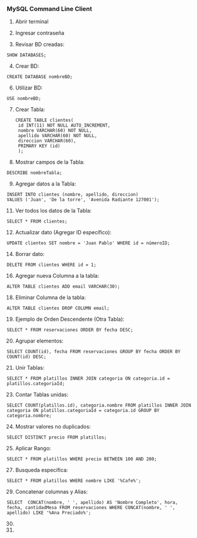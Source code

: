 ### MySQL Command Line Client

1. Abrir terminal

2. Ingresar contraseña

3. Revisar BD creadas:

```
SHOW DATABASES;
```

4. Crear BD:

```
CREATE DATABASE nombreBD;
```

6. Utilizar BD:

```
USE nombreBD;
```

7. Crear Tabla:

   ```
   CREATE TABLE clientes(
    id INT(11) NOT NULL AUTO_INCREMENT,
    nombre VARCHAR(60) NOT NULL,
    apellido VARCHAR(60) NOT NULL,
    direccion VARCHAR(60),
    PRIMARY KEY (id)
    );
   ```
8. Mostrar campos de la Tabla:

```
DESCRIBE nombreTabla;
```

9. Agregar datos a la Tabla:

```
INSERT INTO clientes (nombre, apellido, direccion)
VALUES ('Juan', 'De la torre', 'Avenida Radiante 127001');
```

11. Ver todos los datos de la Tabla:

```
SELECT * FROM clientes;
```

12. Actualizar dato (Agregar ID específico):

```
UPDATE clientes SET nombre = 'Juan Pablo' WHERE id = númeroID;
```

14. Borrar dato:

```
DELETE FROM clientes WHERE id = 1;
```

16. Agregar nueva Columna a la tabla:

```
ALTER TABLE clientes ADD email VARCHAR(30);
```

18. Eliminar Columna de la tabla:

```
ALTER TABLE clientes DROP COLUMN email;
```

19. Ejemplo de Orden Descendente (Otra Tabla):

```
SELECT * FROM reservaciones ORDER BY fecha DESC;
```

20. Agrupar elementos:

```
SELECT COUNT(id), fecha FROM reservaciones GROUP BY fecha ORDER BY COUNT(id) DESC;
```

21. Unir Tablas:

```
SELECT * FROM platillos INNER JOIN categoria ON categoria.id = platillos.categoriaId;
```

23. Contar Tablas unidas:
    
```
SELECT COUNT(platillos.id), categoria.nombre FROM platillos INNER JOIN categoria ON platillos.categoriaId = categoria.id GROUP BY categoria.nombre;
```

24. Mostrar valores no duplicados:

```
SELECT DISTINCT precio FROM platillos;
```

25. Aplicar Rango:

```
SELECT * FROM platillos WHERE precio BETWEEN 100 AND 200;
```
    
27. Busqueda especifica:

```
SELECT * FROM platillos WHERE nombre LIKE '%Cafe%';
```

29. Concatenar columnas y Alias:

```
SELECT  CONCAT(nombre, ' ', apellido) AS 'Nombre Completo', hora, fecha, cantidadMesa FROM reservaciones WHERE CONCAT(nombre, ' ', apellido) LIKE '%Ana Preciado%';
```

30. 

31. 









    
















